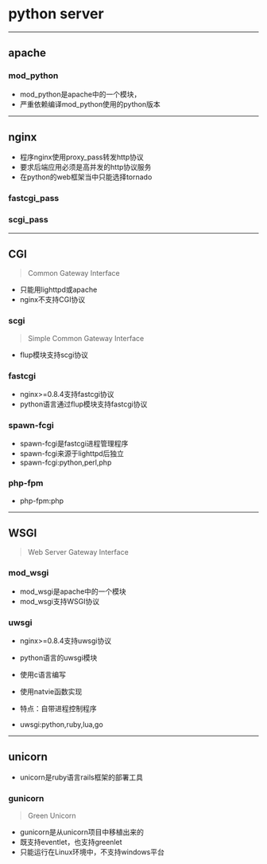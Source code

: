
# python server

---
## apache

### mod_python
- mod_python是apache中的一个模块，
- 严重依赖编译mod_python使用的python版本

---
## nginx
- 程序nginx使用proxy_pass转发http协议
- 要求后端应用必须是高并发的http协议服务
- 在python的web框架当中只能选择tornado

### fastcgi_pass

### scgi_pass



---
## CGI
> Common Gateway Interface
- 只能用lighttpd或apache
- nginx不支持CGI协议

### scgi
> Simple Common Gateway Interface
- flup模块支持scgi协议


### fastcgi

- nginx>=0.8.4支持fastcgi协议
- python语言通过flup模块支持fastcgi协议

### spawn-fcgi
- spawn-fcgi是fastcgi进程管理程序
- spawn-fcgi来源于lighttpd后独立
- spawn-fcgi:python,perl,php

### php-fpm

- php-fpm:php


---
## WSGI
> Web Server Gateway Interface

### mod_wsgi
- mod_wsgi是apache中的一个模块
- mod_wsgi支持WSGI协议



### uwsgi

- nginx>=0.8.4支持uwsgi协议
- python语言的uwsgi模块

- 使用c语言编写
- 使用natvie函数实现

- 特点：自带进程控制程序

- uwsgi:python,ruby,lua,go

---
## unicorn
- unicorn是ruby语言rails框架的部署工具

### gunicorn
> Green Unicorn
- gunicorn是从unicorn项目中移植出来的
- 既支持eventlet，也支持greenlet
- 只能运行在Linux环境中，不支持windows平台








